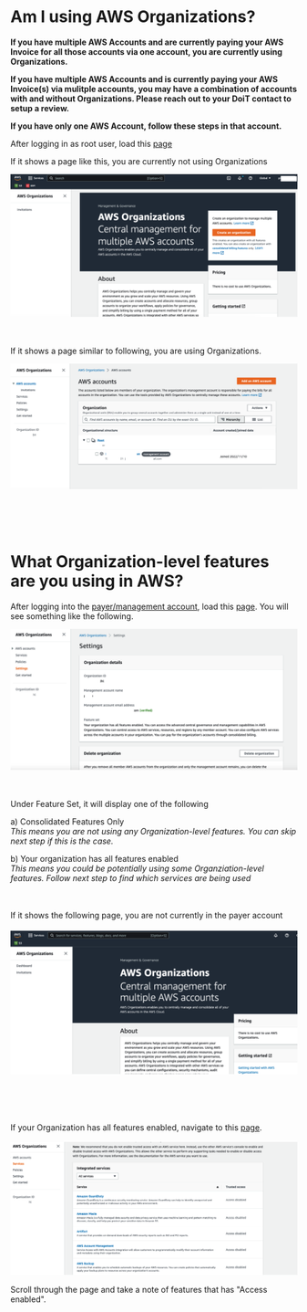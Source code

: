 # Am I using AWS Organizations?

**If you have multiple AWS Accounts and are currently paying your AWS Invoice for all those accounts via one account, you are currently using Organizations.**

**If you have multiple AWS Accounts and is currently paying your AWS Invoice(s) via mulitple accounts, you may have a combination of accounts with and without Organizations. Please reach out to your DoiT contact to setup a review.**

**If you have only one AWS Account, follow these steps in that account.**

After logging in as root user, load this [page](https://us-east-1.console.aws.amazon.com/organizations/v2/home?region=us-east-1#)


If it shows a page like this, you are currently not using Organizations

![org](/images/no-org.png)    
<br/><br/>

If it shows a page similar to following, you are using Organizations.

![org](/images/org-one-account.png)    
<br/><br/><br/><br/>

# What Organization-level features are you using in AWS?

After logging into the [payer/management account](Payer-And-Member-Accounts.md), load this [page](https://us-east-1.console.aws.amazon.com/organizations/v2/home/settings). You will see something like the following.

![org](/images/org.png)    
<br/><br/>

Under Feature Set, it will display one of the following

a) Consolidated Features Only   
*This means you are not using any Organization-level features. You can skip next step if this is the case.*
   
b) Your organization has all features enabled   
*This means you could be potentially using some Organziation-level features. Follow next step to find which services are being used*

<br/><br/>
If it shows the following page, you are not currently in the payer account   
<br/>
![nopayer](/images/nopayer.png)    
<br/><br/><br/><br/>

If your Organization has all features enabled, navigate to this [page](https://us-east-1.console.aws.amazon.com/organizations/v2/home/services).
<br/><br/>
![service](/images/services.png)

Scroll through the page and take a note of features that has "Access enabled".
